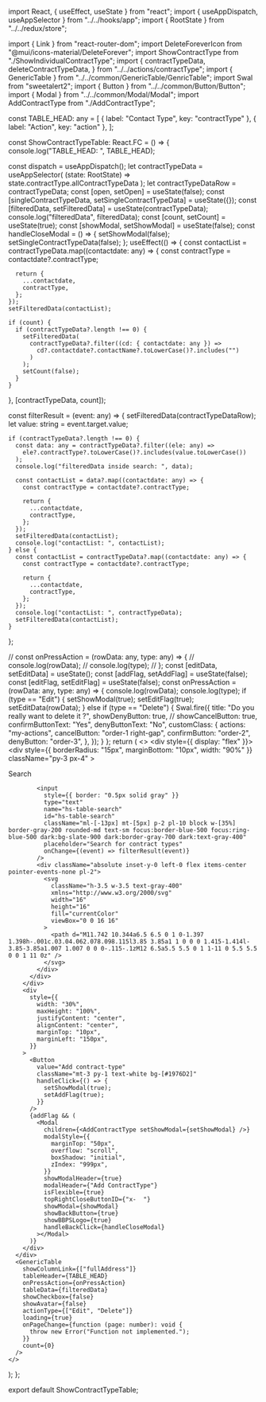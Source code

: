 import React, { useEffect, useState } from "react";
import { useAppDispatch, useAppSelector } from "../../hooks/app";
import { RootState } from "../../redux/store";

import { Link } from "react-router-dom";
import DeleteForeverIcon from "@mui/icons-material/DeleteForever";
import ShowContractType from "./ShowIndividualContractType";
import {
  contractTypeData,
  deleteContractTypeData,
} from "../../actions/contractType";
import { GenericTable } from "../../common/GenericTable/GenricTable";
import Swal from "sweetalert2";
import { Button } from "../../common/Button/Button";
import { Modal } from "../../common/Modal/Modal";
import AddContractType from "./AddContractType";

const TABLE_HEAD: any = [
  { label: "Contact Type", key: "contractType" },
  { label: "Action", key: "action" },
];

const ShowContractTypeTable: React.FC = () => {
  console.log("TABLE_HEAD: ", TABLE_HEAD);

  const dispatch = useAppDispatch();
  let contractTypeData = useAppSelector(
    (state: RootState) => state.contractType.allContractTypeData
  );
  let contractTypeDataRow = contractTypeData;
  const [open, setOpen] = useState(false);
  const [singleContractTypeData, setSingleContractTypeData] = useState({});
  const [filteredData, setFilteredData] = useState(contractTypeData);
  console.log("filteredData", filteredData);
  const [count, setCount] = useState(true);
  const [showModal, setShowModal] = useState<boolean>(false);
  const handleCloseModal = () => {
    setShowModal(false);
    setSingleContractTypeData(false);
  };
  useEffect(() => {
    const contactList = contractTypeData.map((contactdate: any) => {
      const contractType = contactdate?.contractType;

      return {
        ...contactdate,
        contractType,
      };
    });
    setFilteredData(contactList);

    if (count) {
      if (contractTypeData?.length !== 0) {
        setFilteredData(
          contractTypeData?.filter((cd: { contactdate: any }) =>
            cd?.contactdate?.contactName?.toLowerCase()?.includes("")
          )
        );
        setCount(false);
      }
    }
  }, [contractTypeData, count]);

  const filterResult = (event: any) => {
    setFilteredData(contractTypeDataRow);
    let value: string = event.target.value;

    if (contractTypeData?.length !== 0) {
      const data: any = contractTypeData?.filter((ele: any) =>
        ele?.contractType?.toLowerCase()?.includes(value.toLowerCase())
      );
      console.log("filteredData inside search: ", data);

      const contactList = data?.map((contactdate: any) => {
        const contractType = contactdate?.contractType;

        return {
          ...contactdate,
          contractType,
        };
      });
      setFilteredData(contactList);
      console.log("contactList: ", contactList);
    } else {
      const contactList = contractTypeData?.map((contactdate: any) => {
        const contractType = contactdate?.contractType;

        return {
          ...contactdate,
          contractType,
        };
      });
      console.log("contactList: ", contractTypeData);
      setFilteredData(contactList);
    }
  };

  // const onPressAction = (rowData: any, type: any) => {
  //     console.log(rowData);
  //     console.log(type);
  // };
  const [editData, setEditData] = useState<any>();
  const [addFlag, setAddFlag] = useState<boolean>(false);
  const [editFlag, setEditFlag] = useState<boolean>(false);
  const onPressAction = (rowData: any, type: any) => {
    console.log(rowData);
    console.log(type);
    if (type == "Edit") {
      setShowModal(true);
      setEditFlag(true);
      setEditData(rowData);
    } else if (type == "Delete") {
      Swal.fire({
        title: "Do you really want to delete it ?",
        showDenyButton: true,
        // showCancelButton: true,
        confirmButtonText: "Yes",
        denyButtonText: "No",
        customClass: {
          actions: "my-actions",
          cancelButton: "order-1 right-gap",
          confirmButton: "order-2",
          denyButton: "order-3",
        },
      });
    }
  };
  return (
    <>
      <div style={{ display: "flex" }}>
        <div
          style={{ borderRadius: "15px", marginBottom: "10px", width: "90%" }}
          className="py-3 px-4"
        >
          <div className="relative max-w">
            <label htmlFor="hs-table-search" className="sr-only">
              Search
            </label>

            <input
              style={{ border: "0.5px solid gray" }}
              type="text"
              name="hs-table-search"
              id="hs-table-search"
              className="ml-[-13px] mt-[5px] p-2 pl-10 block w-[35%] border-gray-200 rounded-md text-sm focus:border-blue-500 focus:ring-blue-500 dark:bg-slate-900 dark:border-gray-700 dark:text-gray-400"
              placeholder="Search for contract types"
              onChange={(event) => filterResult(event)}
            />
            <div className="absolute inset-y-0 left-0 flex items-center pointer-events-none pl-2">
              <svg
                className="h-3.5 w-3.5 text-gray-400"
                xmlns="http://www.w3.org/2000/svg"
                width="16"
                height="16"
                fill="currentColor"
                viewBox="0 0 16 16"
              >
                <path d="M11.742 10.344a6.5 6.5 0 1 0-1.397 1.398h-.001c.03.04.062.078.098.115l3.85 3.85a1 1 0 0 0 1.415-1.414l-3.85-3.85a1.007 1.007 0 0 0-.115-.1zM12 6.5a5.5 5.5 0 1 1-11 0 5.5 5.5 0 0 1 11 0z" />
              </svg>
            </div>
          </div>
        </div>
        <div
          style={{
            width: "30%",
            maxHeight: "100%",
            justifyContent: "center",
            alignContent: "center",
            marginTop: "10px",
            marginLeft: "150px",
          }}
        >
          <Button
            value="Add contract-type"
            className="mt-3 py-1 text-white bg-[#1976D2]"
            handleClick={() => {
              setShowModal(true);
              setAddFlag(true);
            }}
          />
          {addFlag && (
            <Modal
              children={<AddContractType setShowModal={setShowModal} />}
              modalStyle={{
                marginTop: "50px",
                overflow: "scroll",
                boxShadow: "initial",
                zIndex: "999px",
              }}
              showModalHeader={true}
              modalHeader={"Add ContractType"}
              isFlexible={true}
              topRightCloseButtonID={"x-  "}
              showModal={showModal}
              showBackButton={true}
              showBBPSLogo={true}
              handleBackClick={handleCloseModal}
            ></Modal>
          )}
        </div>
      </div>
      <GenericTable
        showColumnLink={["fullAddress"]}
        tableHeader={TABLE_HEAD}
        onPressAction={onPressAction}
        tableData={filteredData}
        showCheckbox={false}
        showAvatar={false}
        actionType={["Edit", "Delete"]}
        loading={true}
        onPageChange={function (page: number): void {
          throw new Error("Function not implemented.");
        }}
        count={0}
      />
    </>
  );
};

export default ShowContractTypeTable;

